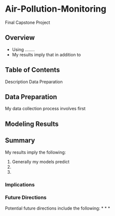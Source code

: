# Air-Pollution-Monitoring
Final Capstone Project 
## Overview

* Using ........
* My results imply that in addition to

## Table of Contents

Description
Data Preparation




## Data Preparation

My data collection process involves first 



## Modeling Results

## Summary
My results imply the following:
1. Generally my models predict
2.
3.


### Implications

### Future Directions
Potential future directions include the following:
* 
*
*


